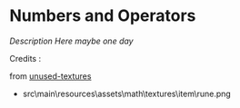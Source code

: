 # Numbers and Operators

*Description Here maybe one day*




Credits :


from [unused-textures](https://github.com/malcolmriley/unused-textures)
- src\main\resources\assets\math\textures\item\rune.png